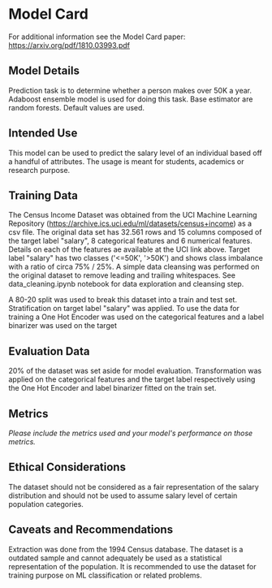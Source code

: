 # Model Card

For additional information see the Model Card paper: https://arxiv.org/pdf/1810.03993.pdf

## Model Details
Prediction task is to determine whether a person makes over 50K a year.
Adaboost ensemble model is used for doing this task. Base estimator are random forests.
Default values are used.
## Intended Use
This model can be used to predict the salary level of an individual based off a handful of attributes. The usage is meant for students, academics or research purpose.
## Training Data
The Census Income Dataset was obtained from the UCI Machine Learning Repository (https://archive.ics.uci.edu/ml/datasets/census+income) as a csv file.
The original data set has 32.561 rows and 15 columns composed of the target label "salary", 8 categorical features and 6 numerical features.
Details on each of the features ae available at the UCI link above.
Target label "salary" has two classes ('<=50K', '>50K') and shows class imbalance with a ratio of circa 75% / 25%.
A simple data cleansing was performed on the original dataset to remove leading and trailing whitespaces. See data_cleaning.ipynb notebook for data exploration and cleansing step.

A 80-20 split was used to break this dataset into a train and test set. Stratification on target label "salary" was applied.
To use the data for training a One Hot Encoder was used on the categorical features and a label binarizer was used on the target
## Evaluation Data
20% of the dataset was set aside for model evaluation.
Transformation was applied on the categorical features and the target label respectively using the One Hot Encoder and label binarizer fitted on the train set.
## Metrics
_Please include the metrics used and your model's performance on those metrics._

## Ethical Considerations
The dataset should not be considered as a fair representation of the salary distribution and should not be used to assume salary level of certain population categories.
## Caveats and Recommendations
Extraction was done from the 1994 Census database. The dataset is a outdated sample and cannot adequately be used as a statistical representation of the population. It is recommended to use the dataset for training purpose on ML classification or related problems. 